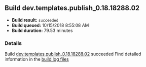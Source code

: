 ## Build dev.templates.publish_0.18.18288.02
- **Build result:** `succeeded`
- **Build queued:** 10/15/2018 8:55:08 AM
- **Build duration:** 79.53 minutes
### Details
Build [dev.templates.publish_0.18.18288.02](https://winappstudio.visualstudio.com/web/build.aspx?pcguid=a4ef43be-68ce-4195-a619-079b4d9834c2&builduri=vstfs%3a%2f%2f%2fBuild%2fBuild%2f26400) succeeded
Find detailed information in the [build log files](https://uwpctdiags.blob.core.windows.net/buildlogs/dev.templates.publish_0.18.18288.02_logs.zip)
